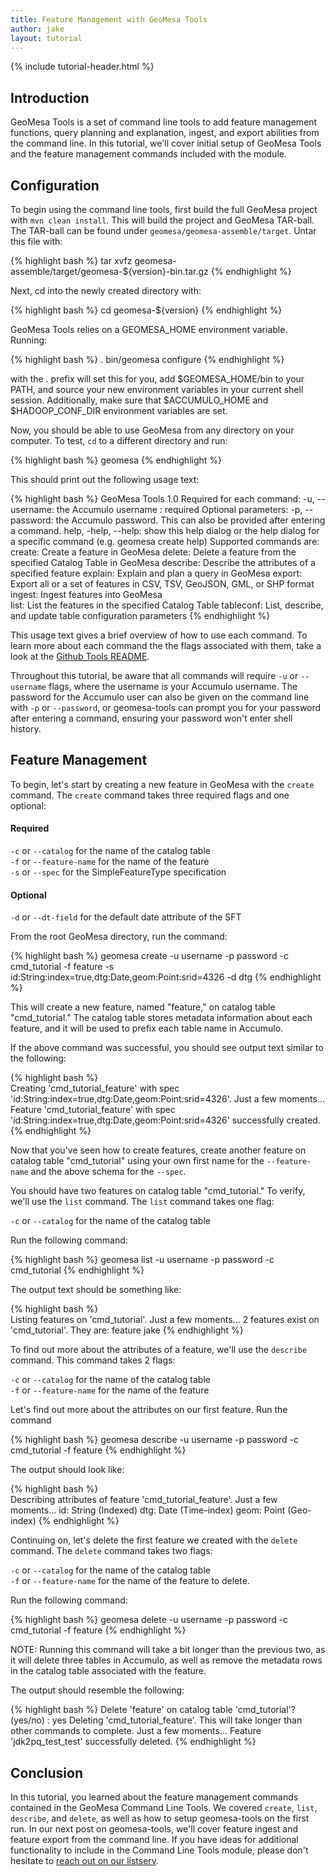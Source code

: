 ```yaml
---
title: Feature Management with GeoMesa Tools
author: jake
layout: tutorial
---
```


{% include tutorial-header.html %}

<!-- add some style to fix the xml formatting color -->
<style>
code.xml { color:#93a1a1 }
</style>

## Introduction

GeoMesa Tools is a set of command line tools to add feature management functions, query planning and 
explanation, ingest, and export abilities from the command line. In this tutorial, we'll cover initial
setup of GeoMesa Tools and the feature management commands included with the module.
<!--more-->

## Configuration

To begin using the command line tools, first build the full GeoMesa project with `mvn clean install`. 
This will build the project and GeoMesa TAR-ball.  
The TAR-ball can be found under `geomesa/geomesa-assemble/target`. Untar this file with:

{% highlight bash %}
tar xvfz geomesa-assemble/target/geomesa-${version}-bin.tar.gz
{% endhighlight %}
 
Next, cd into the newly created directory with:

{% highlight bash %}
cd geomesa-${version}
{% endhighlight %}

GeoMesa Tools relies on a GEOMESA_HOME environment variable. Running:

{% highlight bash %}
. bin/geomesa configure
{% endhighlight %}

with the . prefix will set this for you, add $GEOMESA_HOME/bin to your PATH, and source your new 
environment variables in your current shell session. Additionally, make sure that $ACCUMULO_HOME and 
$HADOOP_CONF_DIR environment variables are set.

Now, you should be able to use GeoMesa from any directory on your computer. To test, `cd` to a 
different directory and run:

{% highlight bash %}
geomesa
{% endhighlight %}

This should print out the following usage text: 

{% highlight bash %}
GeoMesa Tools 1.0
Required for each command:
        -u, --username: the Accumulo username : required
Optional parameters:
        -p, --password: the Accumulo password. This can also be provided after entering a command.
        help, -help, --help: show this help dialog or the help dialog for a specific command (e.g. geomesa create help)
Supported commands are:
        create: Create a feature in GeoMesa
        delete: Delete a feature from the specified Catalog Table in GeoMesa
        describe: Describe the attributes of a specified feature
        explain: Explain and plan a query in GeoMesa
        export: Export all or a set of features in CSV, TSV, GeoJSON, GML, or SHP format
        ingest: Ingest features into GeoMesa    
        list: List the features in the specified Catalog Table
        tableconf: List, describe, and update table configuration parameters
{% endhighlight %}

This usage text gives a brief overview of how to use each command. To learn more about each command 
the the flags associated with them, take a look at the 
[Github Tools README](https://github.com/locationtech/geomesa/tree/accumulo1.5.x/1.x/geomesa-tools#geomesa-tools).

Throughout this tutorial, be aware that all commands will require `-u` or `--username` flags, where 
the username is your Accumulo username. The password for the Accumulo user can also be given on the 
command line with `-p` or `--password`, or geomesa-tools can prompt you for your password after 
entering a command, ensuring your password won't enter shell history.

## Feature Management

To begin, let's start by creating a new feature in GeoMesa with the `create` command. The `create` 
command takes three required flags and one optional:  
#### Required  
`-c` or `--catalog` for the name of the catalog table  
`-f` or `--feature-name` for the name of the feature  
`-s` or `--spec` for the SimpleFeatureType specification  
#### Optional
`-d` or `--dt-field` for the default date attribute of the SFT

From the root GeoMesa directory, run the command: 

{% highlight bash %}
geomesa create -u username -p password -c cmd_tutorial -f feature -s id:String:index=true,dtg:Date,geom:Point:srid=4326 -d dtg
{% endhighlight %}

This will create a new feature, named "feature," on catalog table "cmd_tutorial." The catalog table 
stores metadata information about each feature, and it will be used to prefix each table name in
 Accumulo. 

If the above command was successful, you should see output text similar to the following:

{% highlight bash %}    
Creating 'cmd_tutorial_feature' with spec 'id:String:index=true,dtg:Date,geom:Point:srid=4326'. Just a few moments...
Feature 'cmd_tutorial_feature' with spec 'id:String:index=true,dtg:Date,geom:Point:srid=4326' successfully created.
{% endhighlight %}

Now that you've seen how to create features, create another feature on catalog table "cmd_tutorial" 
using your own first name for the `--feature-name` and the above schema for the `--spec`.

You should have two features on catalog table "cmd_tutorial." To verify, we'll use the `list` 
command. The `list` command takes one flag:  

`-c` or `--catalog` for the name of the catalog table  

Run the following command:

{% highlight bash %}
geomesa list -u username -p password -c cmd_tutorial 
{% endhighlight %}

The output text should be something like:

{% highlight bash %}    
Listing features on 'cmd_tutorial'. Just a few moments...
2 features exist on 'cmd_tutorial'. They are: 
feature
jake
{% endhighlight %}
      
To find out more about the attributes of a feature, we'll use the `describe` command. This command 
takes 2 flags:

`-c` or `--catalog` for the name of the catalog table  
`-f` or `--feature-name` for the name of the feature   

Let's find out more about the attributes on our first feature. Run the command

{% highlight bash %}
geomesa describe -u username -p password -c cmd_tutorial -f feature
{% endhighlight %}

The output should look like:

{% highlight bash %}    
Describing attributes of feature 'cmd_tutorial_feature'. Just a few moments...
id: String (Indexed) 
dtg: Date (Time-index) 
geom: Point (Geo-index) 
{% endhighlight %}
        
Continuing on, let's delete the first feature we created with the `delete` command. The `delete` 
command takes two flags:  

`-c` or `--catalog` for the name of the catalog table  
`-f` or `--feature-name` for the name of the feature to delete.  

Run the following command:

{% highlight bash %}
geomesa delete -u username -p password -c cmd_tutorial -f feature
{% endhighlight %}

NOTE: Running this command will take a bit longer than the previous two, as it will delete three 
tables in Accumulo, as well as remove the metadata rows in the catalog table associated with the 
feature.

The output should resemble the following:

{% highlight bash %}
Delete 'feature' on catalog table 'cmd_tutorial'? (yes/no) : yes
Deleting 'cmd_tutorial_feature'. This will take longer than other commands to complete. Just a few moments...
Feature 'jdk2pq_test_test' successfully deleted.
{% endhighlight %}

## Conclusion
In this tutorial, you learned about the feature management commands contained in the GeoMesa Command 
Line Tools. We covered `create`, `list`, `describe`, and `delete`, as well as how to setup geomesa-tools
on the first run. In our next post on geomesa-tools, we'll cover feature ingest and feature export 
from the command line. If you have ideas for additional functionality to include in the Command Line 
Tools module, please don't hesitate to [reach out on our listserv](mailto:geomesa-users@locationtech.org).